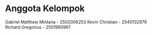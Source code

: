 # Anggota Kelompok
Gabriel Matthew Mintana - 2502006253     Kevin Christian - 2540132976     Richard Gregorius - 2501980961
